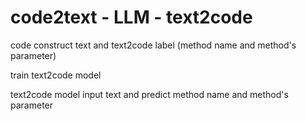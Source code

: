 # code2text - LLM - text2code

code construct text and text2code label (method name and method's parameter)

train text2code model

text2code model input text and predict method name and method's parameter
